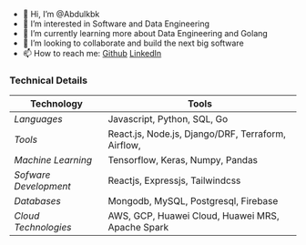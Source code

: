 - 👋 Hi, I’m @Abdulkbk
- 👀 I’m interested in Software and Data Engineering
- 🌱 I’m currently learning more about Data Engineering and Golang
- 💞️ I’m looking to collaborate and build the next big software
- 📫 How to reach me: [Github](https://github.com/Abdulkbk/Abdulkbk) [LinkedIn](https://www.linkedin.com/in/abdulkbk/)

### Technical Details
| Technology | Tools |
| -------------| ------------- |
|*Languages* | Javascript, Python, SQL, Go |
|*Tools*| React.js, Node.js, Django/DRF, Terraform, Airflow, | 
|*Machine Learning*| Tensorflow, Keras, Numpy, Pandas |
|*Sofware Development* | Reactjs, Expressjs, Tailwindcss |
|*Databases*| Mongodb, MySQL, Postgresql, Firebase |
|*Cloud Technologies*| AWS, GCP, Huawei Cloud, Huawei MRS, Apache Spark |
<!---
Abdulkbk/Abdulkbk is a ✨ special ✨ repository because its `README.md` (this file) appears on your GitHub profile.
You can click the Preview link to take a look at your changes.
--->
